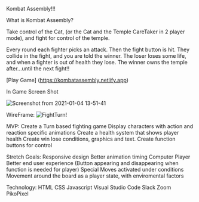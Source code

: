 ﻿Kombat Assembly!!!


What is Kombat Assembly?

Take control of the Cat, (or the Cat and the Temple CareTaker in 2 player mode), and fight for control of the temple. 

Every round each fighter picks an attack. Then the fight button is hit. They collide in the fight, and you are told the winner. The loser loses some life, and when a fighter is out of health they lose. The winner owns the temple after...until the next fight!!


[Play Game]
(https://kombatassembly.netlify.app)



In Game Screen Shot


![Screenshot from 2021-01-04 13-51-41](https://user-images.githubusercontent.com/75584451/103601727-2025cb80-4ebf-11eb-89ee-35a8ea1f0d95.png)



WireFrame:
![FightTurn!](https://user-images.githubusercontent.com/75584451/103601646-ec4aa600-4ebe-11eb-8f11-04144a71914c.png)

MVP:
Create a Turn based fighting game
Display characters with action and reaction specific animations
Create a health system that shows player health
Create win lose conditions, graphics and text.
Create function buttons for control

Stretch Goals:
Responsive design
Better animation timing
Computer Player
Better end user experience (Button appearing and disappearing when function is needed for player)
Special Moves activated under conditions
Movement around the board as a player state, with enviromental factors

Technology:
HTML
CSS
Javascript
Visual Studio Code
Slack
Zoom
PikoPixel





